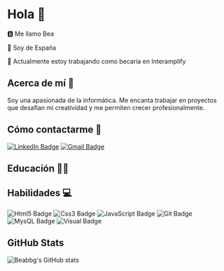 # Hola 👋
🅱️ Me llamo Bea

📍 Soy de España

💼 Actualmente estoy trabajando como becaria en Interamplify
##  Acerca de mí 🪪
Soy una apasionada de la informática. 
Me encanta trabajar en proyectos que desafían mi creatividad y me permiten crecer profesionalmente.
##  Cómo contactarme 📧
[![LinkedIn Badge](https://img.shields.io/badge/LinkedIn-0077B5?style=for-the-badge&logo=linkedin&logoColor=white)](https://www.linkedin.com/in/beatriz-baltan%C3%A1s-garc%C3%ADa-277678187/)
[![Gmail Badge](https://img.shields.io/badge/Gmail-D14836?style=for-the-badge&logo=gmail&logoColor=white)](mailto:triciabbg@gmail.com)
##  Educación 👩‍🏫

##  Habilidades 💻
![Html5 Badge](https://img.shields.io/badge/HTML5-E34F26?style=for-the-badge&logo=html5&logoColor=white)
![Css3 Badge](https://img.shields.io/badge/CSS3-1572B6?style=for-the-badge&logo=css3&logoColor=white)
![JavaScript Badge](https://img.shields.io/badge/JavaScript-323330?style=for-the-badge&logo=javascript&logoColor=F7DF1E)
![Git Badge](https://img.shields.io/badge/GIT-E44C30?style=for-the-badge&logo=git&logoColor=white)
![MysQL Badge](https://img.shields.io/badge/MySQL-005C84?style=for-the-badge&logo=mysql&logoColor=white)
![Visual Badge](https://img.shields.io/badge/Visual_Studio_Code-0078D4?style=for-the-badge&logo=visual%20studio%20code&logoColor=white)
## GitHub Stats
![Beabbg's GitHub stats](https://github-readme-stats.vercel.app/api?username=beabbg&show_icons=true&theme=radical)
